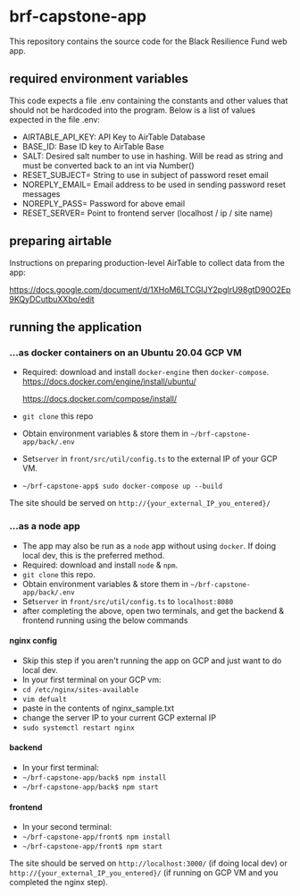 # brf-capstone-app

This repository contains the source code for the Black Resilience Fund web app.

## required environment variables

This code expects a file .env containing the constants and other values that
should not be hardcoded into the program. Below is a list of values expected
in the file .env:

- AIRTABLE_API_KEY: API Key to AirTable Database
- BASE_ID: Base ID key to AirTable Base
- SALT: Desired salt number to use in hashing. Will be read as string and
  must be converted back to an int via Number()
- RESET_SUBJECT= String to use in subject of password reset email
- NOREPLY_EMAIL= Email address to be used in sending password reset messages
- NOREPLY_PASS= Password for above email
- RESET_SERVER= Point to frontend server (localhost / ip / site name)

## preparing airtable

Instructions on preparing production-level AirTable to collect data from the app:

https://docs.google.com/document/d/1XHoM6LTCGIJY2pglrU98gtD90O2Ep9KQyDCutbuXXbo/edit

## running the application

### ...as docker containers on an Ubuntu 20.04 GCP VM

- Required: download and install `docker-engine` then `docker-compose`.
  https://docs.docker.com/engine/install/ubuntu/

  https://docs.docker.com/compose/install/

- `git clone` this repo
- Obtain environment variables & store them in `~/brf-capstone-app/back/.env`
- Set`server` in `front/src/util/config.ts` to the external IP of your GCP VM.
- `~/brf-capstone-app$ sudo docker-compose up --build`

The site should be served on `http://{your_external_IP_you_entered}/`

### ...as a node app

- The app may also be run as a `node` app without using `docker`. If doing local dev, this is the preferred method.
- Required: download and install `node` & `npm`.
- `git clone` this repo.
- Obtain environment variables & store them in `~/brf-capstone-app/back/.env`
- Set`server` in `front/src/util/config.ts` to `localhost:8080`
- after completing the above, open two terminals, and get the backend & frontend running using the below commands

#### nginx config

- Skip this step if you aren't running the app on GCP and just want to do local dev.
- In your first terminal on your GCP vm:
- `cd /etc/nginx/sites-available`
- `vim defualt`
- paste in the contents of nginx_sample.txt
- change the server IP to your current GCP external IP
- `sudo systemctl restart nginx`

#### backend

- In your first terminal:
- `~/brf-capstone-app/back$ npm install`
- `~/brf-capstone-app/back$ npm start`

#### frontend

- In your second terminal:
- `~/brf-capstone-app/front$ npm install`
- `~/brf-capstone-app/front$ npm start`

The site should be served on `http://localhost:3000/` (if doing local dev) or `http://{your_external_IP_you_entered}/` (if running on GCP VM and you completed the nginx step).

